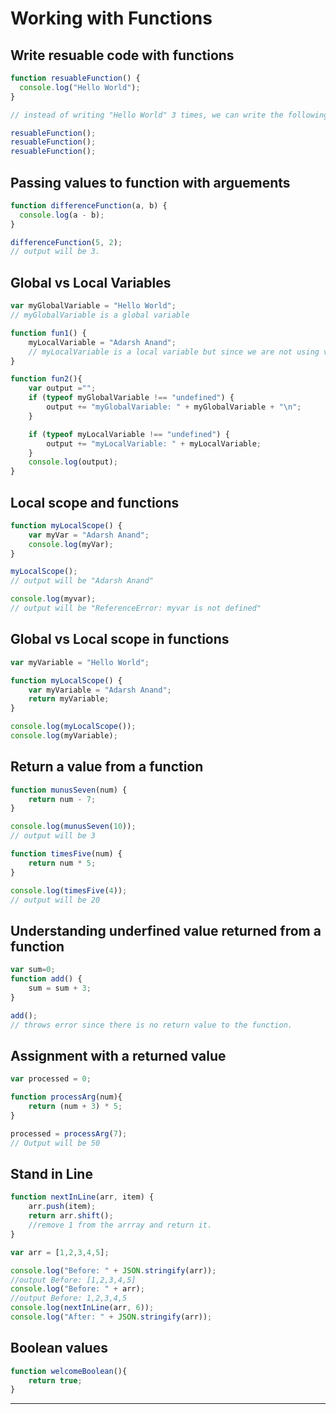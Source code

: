 # Working with Functions

## Write resuable code with functions

```js
function resuableFunction() {
  console.log("Hello World");
}

// instead of writing "Hello World" 3 times, we can write the following code:

resuableFunction();
resuableFunction();
resuableFunction();
```

## Passing values to function with arguements

```js
function differenceFunction(a, b) {
  console.log(a - b);
}

differenceFunction(5, 2);
// output will be 3.
```

## Global vs Local Variables

```js
var myGlobalVariable = "Hello World";
// myGlobalVariable is a global variable

function fun1() {
    myLocalVariable = "Adarsh Anand";
    // myLocalVariable is a local variable but since we are not using var so we can access it into different functions.
}

function fun2(){
    var output ="";
    if (typeof myGlobalVariable !== "undefined") {
        output += "myGlobalVariable: " + myGlobalVariable + "\n";
    }

    if (typeof myLocalVariable !== "undefined") {
        output += "myLocalVariable: " + myLocalVariable;
    }
    console.log(output);
}
```

## Local scope and functions

```js
function myLocalScope() {
    var myVar = "Adarsh Anand";
    console.log(myVar);
}

myLocalScope();
// output will be "Adarsh Anand"

console.log(myvar);
// output will be "ReferenceError: myvar is not defined"
```

## Global vs Local scope in functions

```js
var myVariable = "Hello World";

function myLocalScope() {
    var myVariable = "Adarsh Anand";
    return myVariable;
}

console.log(myLocalScope());
console.log(myVariable);
```

## Return a value from a function

```js
function munusSeven(num) {
    return num - 7;
}

console.log(munusSeven(10));
// output will be 3

function timesFive(num) {
    return num * 5;
}

console.log(timesFive(4));
// output will be 20
```

## Understanding underfined value returned from a function

```js
var sum=0;
function add() {
    sum = sum + 3;
}

add();
// throws error since there is no return value to the function.
```

## Assignment with a returned value

```js
var processed = 0;

function processArg(num){
    return (num + 3) * 5;
}

processed = processArg(7);
// Output will be 50
```

## Stand in Line

```js
function nextInLine(arr, item) {
    arr.push(item);
    return arr.shift();
    //remove 1 from the arrray and return it.
}

var arr = [1,2,3,4,5];

console.log("Before: " + JSON.stringify(arr));
//output Before: [1,2,3,4,5]
console.log("Before: " + arr);
//output Before: 1,2,3,4,5
console.log(nextInLine(arr, 6));
console.log("After: " + JSON.stringify(arr));
```

## Boolean values

```js
function welcomeBoolean(){
    return true;
}
```
---